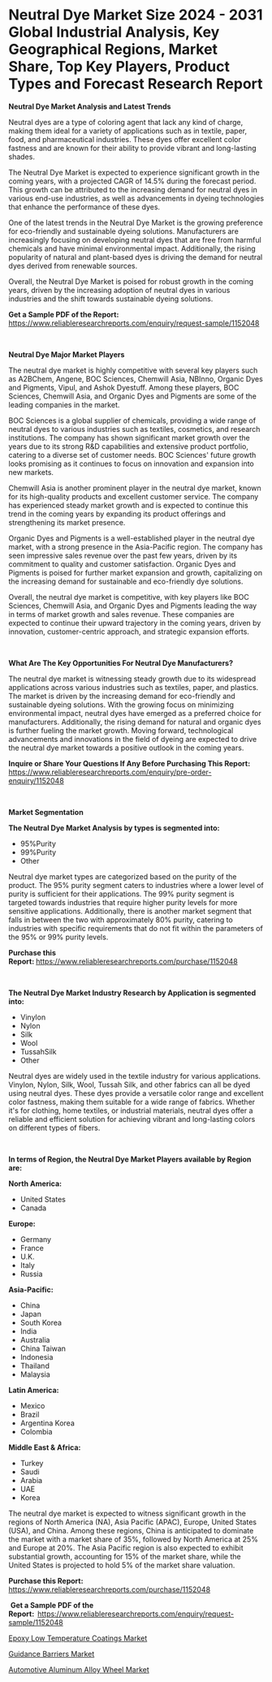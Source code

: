 <p><h1>Neutral Dye Market Size 2024 - 2031 Global Industrial Analysis, Key Geographical Regions, Market Share, Top Key Players, Product Types and Forecast Research Report</h1></p><p><strong>Neutral Dye Market Analysis and Latest Trends</strong></p>
<p><p>Neutral dyes are a type of coloring agent that lack any kind of charge, making them ideal for a variety of applications such as in textile, paper, food, and pharmaceutical industries. These dyes offer excellent color fastness and are known for their ability to provide vibrant and long-lasting shades.</p><p>The Neutral Dye Market is expected to experience significant growth in the coming years, with a projected CAGR of 14.5% during the forecast period. This growth can be attributed to the increasing demand for neutral dyes in various end-use industries, as well as advancements in dyeing technologies that enhance the performance of these dyes.</p><p>One of the latest trends in the Neutral Dye Market is the growing preference for eco-friendly and sustainable dyeing solutions. Manufacturers are increasingly focusing on developing neutral dyes that are free from harmful chemicals and have minimal environmental impact. Additionally, the rising popularity of natural and plant-based dyes is driving the demand for neutral dyes derived from renewable sources.</p><p>Overall, the Neutral Dye Market is poised for robust growth in the coming years, driven by the increasing adoption of neutral dyes in various industries and the shift towards sustainable dyeing solutions.</p></p>
<p><strong>Get a Sample PDF of the Report:&nbsp;</strong> <a href="https://www.reliableresearchreports.com/enquiry/request-sample/1152048">https://www.reliableresearchreports.com/enquiry/request-sample/1152048</a></p>
<p>&nbsp;</p>
<p><strong>Neutral Dye Major Market Players</strong></p>
<p><p>The neutral dye market is highly competitive with several key players such as A2BChem, Angene, BOC Sciences, Chemwill Asia, NBInno, Organic Dyes and Pigments, Vipul, and Ashok Dyestuff. Among these players, BOC Sciences, Chemwill Asia, and Organic Dyes and Pigments are some of the leading companies in the market.</p><p>BOC Sciences is a global supplier of chemicals, providing a wide range of neutral dyes to various industries such as textiles, cosmetics, and research institutions. The company has shown significant market growth over the years due to its strong R&D capabilities and extensive product portfolio, catering to a diverse set of customer needs. BOC Sciences' future growth looks promising as it continues to focus on innovation and expansion into new markets.</p><p>Chemwill Asia is another prominent player in the neutral dye market, known for its high-quality products and excellent customer service. The company has experienced steady market growth and is expected to continue this trend in the coming years by expanding its product offerings and strengthening its market presence.</p><p>Organic Dyes and Pigments is a well-established player in the neutral dye market, with a strong presence in the Asia-Pacific region. The company has seen impressive sales revenue over the past few years, driven by its commitment to quality and customer satisfaction. Organic Dyes and Pigments is poised for further market expansion and growth, capitalizing on the increasing demand for sustainable and eco-friendly dye solutions.</p><p>Overall, the neutral dye market is competitive, with key players like BOC Sciences, Chemwill Asia, and Organic Dyes and Pigments leading the way in terms of market growth and sales revenue. These companies are expected to continue their upward trajectory in the coming years, driven by innovation, customer-centric approach, and strategic expansion efforts.</p></p>
<p>&nbsp;</p>
<p><strong>What Are The Key Opportunities For Neutral Dye Manufacturers?</strong></p>
<p><p>The neutral dye market is witnessing steady growth due to its widespread applications across various industries such as textiles, paper, and plastics. The market is driven by the increasing demand for eco-friendly and sustainable dyeing solutions. With the growing focus on minimizing environmental impact, neutral dyes have emerged as a preferred choice for manufacturers. Additionally, the rising demand for natural and organic dyes is further fueling the market growth. Moving forward, technological advancements and innovations in the field of dyeing are expected to drive the neutral dye market towards a positive outlook in the coming years.</p></p>
<p><strong>Inquire or Share Your Questions If Any Before Purchasing This Report:</strong> <a href="https://www.reliableresearchreports.com/enquiry/pre-order-enquiry/1152048">https://www.reliableresearchreports.com/enquiry/pre-order-enquiry/1152048</a></p>
<p>&nbsp;</p>
<p><strong>Market Segmentation</strong></p>
<p><strong>The Neutral Dye Market Analysis by types is segmented into:</strong></p>
<p><ul><li>95%Purity</li><li>99%Purity</li><li>Other</li></ul></p>
<p><p>Neutral dye market types are categorized based on the purity of the product. The 95% purity segment caters to industries where a lower level of purity is sufficient for their applications. The 99% purity segment is targeted towards industries that require higher purity levels for more sensitive applications. Additionally, there is another market segment that falls in between the two with approximately 80% purity, catering to industries with specific requirements that do not fit within the parameters of the 95% or 99% purity levels.</p></p>
<p><strong>Purchase this Report:&nbsp;</strong><a href="https://www.reliableresearchreports.com/purchase/1152048">https://www.reliableresearchreports.com/purchase/1152048</a></p>
<p>&nbsp;</p>
<p><strong>The Neutral Dye Market Industry Research by Application is segmented into:</strong></p>
<p><ul><li>Vinylon</li><li>Nylon</li><li>Silk</li><li>Wool</li><li>TussahSilk</li><li>Other</li></ul></p>
<p><p>Neutral dyes are widely used in the textile industry for various applications. Vinylon, Nylon, Silk, Wool, Tussah Silk, and other fabrics can all be dyed using neutral dyes. These dyes provide a versatile color range and excellent color fastness, making them suitable for a wide range of fabrics. Whether it's for clothing, home textiles, or industrial materials, neutral dyes offer a reliable and efficient solution for achieving vibrant and long-lasting colors on different types of fibers.</p></p>
<p>&nbsp;</p>
<p><strong>In terms of Region, the Neutral Dye Market Players available by Region are:</strong></p>
<p>
    <p> <strong> North America: </strong>
        <ul>
            <li>United States</li>
            <li>Canada</li>
        </ul>
        </p> 
    <p> <strong> Europe: </strong>
        <ul>
            <li>Germany</li>
            <li>France</li>
            <li>U.K.</li>
            <li>Italy</li>
            <li>Russia</li>
        </ul>
        </p> 
    <p> <strong> Asia-Pacific: </strong>
        <ul>
            <li>China</li>
            <li>Japan</li>
            <li>South Korea</li>
            <li>India</li>
            <li>Australia</li>
            <li>China Taiwan</li>
            <li>Indonesia</li>
            <li>Thailand</li>
            <li>Malaysia</li>
        </ul>
        </p> 
    <p> <strong> Latin America: </strong>
        <ul>
            <li>Mexico</li>
            <li>Brazil</li>
            <li>Argentina Korea</li>
            <li>Colombia</li>
        </ul>
        </p> 
    <p> <strong> Middle East & Africa: </strong>
        <ul>
            <li>Turkey</li>
            <li>Saudi</li>
            <li>Arabia</li>
            <li>UAE</li>
            <li>Korea</li>
        </ul>
    </p>
    </p>
<p><p>The neutral dye market is expected to witness significant growth in the regions of North America (NA), Asia Pacific (APAC), Europe, United States (USA), and China. Among these regions, China is anticipated to dominate the market with a market share of 35%, followed by North America at 25% and Europe at 20%. The Asia Pacific region is also expected to exhibit substantial growth, accounting for 15% of the market share, while the United States is projected to hold 5% of the market share valuation.</p></p>
<p><strong>Purchase this Report: </strong><a href="https://www.reliableresearchreports.com/purchase/1152048">https://www.reliableresearchreports.com/purchase/1152048</a></p>
<p>&nbsp;<strong>Get a Sample PDF of the Report:&nbsp;&nbsp;</strong><a href="https://www.reliableresearchreports.com/enquiry/request-sample/1152048">https://www.reliableresearchreports.com/enquiry/request-sample/1152048</a></p>
<p><strong></strong></p>
<p><p><a href="https://view.publitas.com/reportprime-1/epoxy-low-temperature-coatings-market-offer-valuable-insights-into-market-size-market-share-market-trends-and-projections-spanning-from-2023-to-2030-da6_ol68wxdg/">Epoxy Low Temperature Coatings Market</a></p><p><a href="https://view.publitas.com/reportprime-1/guidance-barriers-market-size-growing-and-forecasted-for-period-from-2023-2030-and-provides-complete-market-analysis-of-this-market/">Guidance Barriers Market</a></p><p><a href="https://view.publitas.com/reportprime-1/automotive-aluminum-alloy-wheel-market-analysis-and-market-size-global-industry-overview-market-segmentation-and-forecast-2023-to-2030/">Automotive Aluminum Alloy Wheel Market</a></p></p>